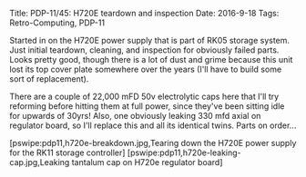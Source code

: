 Title: PDP-11/45: H720E teardown and inspection
Date: 2016-9-18
Tags: Retro-Computing, PDP-11

Started in on the H720E power supply that is part of RK05 storage system.  Just initial teardown, cleaning, and
inspection for obviously failed parts.  Looks pretty good, though there is a lot of dust and grime because this
unit lost its top cover plate somewhere over the years (I'll have to build some sort of replacement).

There are a couple of 22,000 mFD 50v electrolytic caps here that I'll try reforming before hitting them at full power,
since they've been sitting idle for upwards of 30yrs!  Also, one obviously leaking 330 mfd axial on regulator board, so
I'll replace this and all its identical twins.  Parts on order...

[pswipe:pdp11,h720e-breakdown.jpg,Tearing down the H720E power supply for the RK11 storage controller]
[pswipe:pdp11,h720e-leaking-cap.jpg,Leaking tantalum cap on H720e regulator board]
